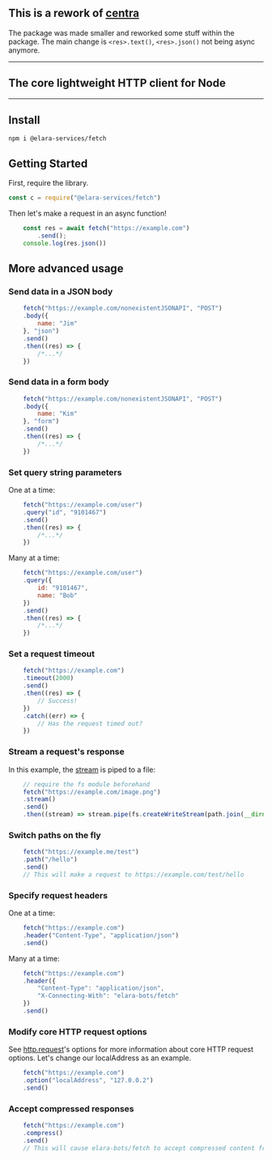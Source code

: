## This is a rework of [centra](https://npmjs.com/package/centra)
The package was made smaller and reworked some stuff within the package. 
The main change is `<res>.text()`, `<res>.json()` not being async anymore. 

----


## The core lightweight HTTP client for Node
-------
## Install

```shell
npm i @elara-services/fetch
```

## Getting Started

First, require the library.

```js
const c = require("@elara-services/fetch")
```

Then let's make a request in an async function!

```js
	const res = await fetch("https://example.com")
		.send();
	console.log(res.json())
```

## More advanced usage

### Send data in a JSON body

```js
	fetch("https://example.com/nonexistentJSONAPI", "POST")
	.body({
		name: "Jim"
	}, "json")
	.send()
	.then((res) => {
		/*...*/
	})
```

### Send data in a form body

```js
	fetch("https://example.com/nonexistentJSONAPI", "POST")
	.body({
		name: "Kim"
	}, "form")
	.send()
	.then((res) => {
		/*...*/
	})
```

### Set query string parameters

One at a time:

```js
	fetch("https://example.com/user")
	.query("id", "9101467")
	.send()
	.then((res) => {
		/*...*/
	})
```

Many at a time:

```js
	fetch("https://example.com/user")
	.query({
		id: "9101467",
		name: "Bob"
	})
	.send()
	.then((res) => {
		/*...*/
	})
```

### Set a request timeout

```js
	fetch("https://example.com")
	.timeout(2000)
	.send()
	.then((res) => {
		// Success!
	})
	.catch((err) => {
		// Has the request timed out?
	})
```

### Stream a request's response

In this example, the [stream](https://nodejs.org/api/stream.html) is piped to a file:

```js
	// require the fs module beforehand
	fetch("https://example.com/image.png")
	.stream()
	.send()
	.then((stream) => stream.pipe(fs.createWriteStream(path.join(__dirname, "logo.png"))))
```

### Switch paths on the fly

```js
	fetch("https://example.me/test")
	.path("/hello")
	.send()
	// This will make a request to https://example.com/test/hello
```

### Specify request headers

One at a time:

```js
	fetch("https://example.com")
	.header("Content-Type", "application/json")
	.send()
```

Many at a time:

```js
	fetch("https://example.com")
	.header({
		"Content-Type": "application/json",
		"X-Connecting-With": "elara-bots/fetch"
	})
	.send()
```

### Modify core HTTP request options

See [http.request](https://nodejs.org/dist/latest-v10.x/docs/api/http.html#http_http_request_url_options_callback)'s options for more information about core HTTP request options.
Let's change our localAddress as an example.

```js
	fetch("https://example.com")
	.option("localAddress", "127.0.0.2")
	.send()
```

### Accept compressed responses

```js
	fetch("https://example.com")
	.compress()
	.send()
	// This will cause elara-bots/fetch to accept compressed content from the server. (gzip and deflate are currently supported)
```
